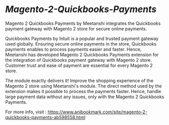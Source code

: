 # _Magento-2-Quickbooks-Payments_
Magento 2 Quickbooks Payments by Meetanshi integrates the Quickbooks payment gateway with Magento 2 store for secure online payments.  
 
Quickbooks Payments by Intuit is a popular and trusted payment gateway used globally. Ensuring secure online payments in the store, Quickbooks payments enables to process payments easier and faster. Hence, Meetanshi has developed Magento 2 Quickbooks Payments extension for the integration of Quickbooks payment gateway with Magento 2 store.  Customer trust and ease of payment are essential for every Magento 2 store. 
 
The module exactly delivers it! Improve the shopping experience of the Magento 2 store using Meetanshi's module.  The direct method used by the extension makes it possible to process the payments faster. Hence, handle large payment data without any issues, only with the Magento 2 Quickbooks Payments.  
 
For more info, visit : https://www.anibookmark.com/site/magento-2-quickbooks-payments-ab598558.html
